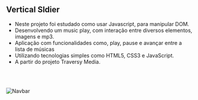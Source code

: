 ## Vertical Sldier

- Neste projeto foi estudado como usar Javascript, para manipular DOM.
- Desenvolvendo um music play, com interação entre diversos elementos, imagens e mp3.
- Aplicação com funcionalidades como, play, pause e avançar entre a lista de músicas
- Utilizando tecnologias simples como HTML5, CSS3 e JavaScript.
- A partir do projeto Traversy Media.
<br>
<br>


<p aling "center">
  <img src="./navbar.gif" alt="Navbar">
</p
